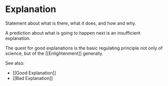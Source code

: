 # Explanation      

Statement about what is there, what it does, and how and why.

A prediction about what is going to happen next is an insufficient explanation.

The quest for good explanations is the basic regulating principle not only of science, but of the [[Enlightenment]] generally.

See also:

- [[Good Explanation]]
- [[Bad Explanation]]